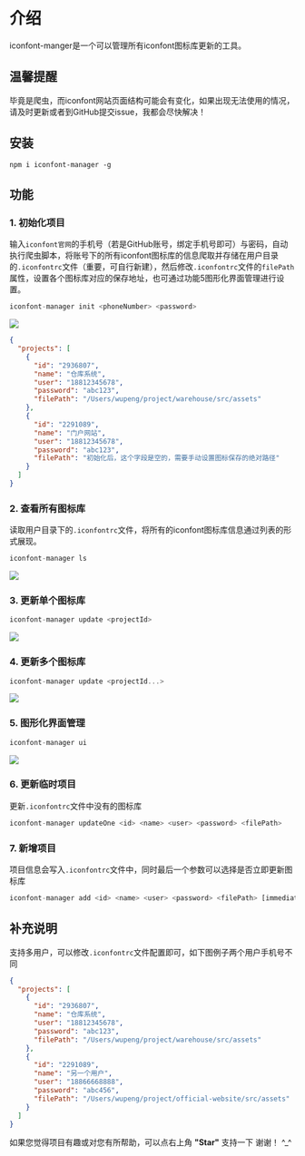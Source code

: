 # 介绍
iconfont-manger是一个可以管理所有iconfont图标库更新的工具。

## 温馨提醒
毕竟是爬虫，而iconfont网站页面结构可能会有变化，如果出现无法使用的情况，请及时更新或者到GitHub提交issue，我都会尽快解决！

## 安装
`npm i iconfont-manager -g`

## 功能

### 1. 初始化项目
输入`iconfont官网`的手机号（若是GitHub账号，绑定手机号即可）与密码，自动执行爬虫脚本，将账号下的所有iconfont图标库的信息爬取并存储在用户目录的`.iconfontrc`文件（重要，可自行新建），然后修改`.iconfontrc`文件的`filePath`属性，设置各个图标库对应的保存地址，也可通过功能5图形化界面管理进行设置。
``` js
iconfont-manager init <phoneNumber> <password>
```
![](https://pic-host.oss-cn-shenzhen.aliyuncs.com/img/step1-1.png)
``` json
{
  "projects": [
    {
      "id": "2936807",
      "name": "仓库系统",
      "user": "18812345678",
      "password": "abc123",
      "filePath": "/Users/wupeng/project/warehouse/src/assets"
    },
    {
      "id": "2291089",
      "name": "门户网站",
      "user": "18812345678",
      "password": "abc123",
      "filePath": "初始化后，这个字段是空的，需要手动设置图标保存的绝对路径"
    }
  ]
}
```

### 2. 查看所有图标库
读取用户目录下的`.iconfontrc`文件，将所有的iconfont图标库信息通过列表的形式展现。
``` js
iconfont-manager ls
```
![](https://pic-host.oss-cn-shenzhen.aliyuncs.com/img/step2-2.png)

### 3. 更新单个图标库
``` js
iconfont-manager update <projectId>
```
![](https://pic-host.oss-cn-shenzhen.aliyuncs.com/img/step3-3.png)

### 4. 更新多个图标库
``` js
iconfont-manager update <projectId...>
```
![](https://pic-host.oss-cn-shenzhen.aliyuncs.com/img/step4-4.png)

### 5. 图形化界面管理
``` js
iconfont-manager ui
```
![](https://pic-host.oss-cn-shenzhen.aliyuncs.com/img/step5-5.png)
### 6. 更新临时项目
更新`.iconfontrc`文件中没有的图标库
``` js
iconfont-manager updateOne <id> <name> <user> <password> <filePath>
```
### 7. 新增项目
项目信息会写入`.iconfontrc`文件中，同时最后一个参数可以选择是否立即更新图标库
``` js
iconfont-manager add <id> <name> <user> <password> <filePath> [immediately]
```

## 补充说明
支持多用户，可以修改`.iconfontrc`文件配置即可，如下图例子两个用户手机号不同
``` json
{
  "projects": [
    {
      "id": "2936807",
      "name": "仓库系统",
      "user": "18812345678",
      "password": "abc123",
      "filePath": "/Users/wupeng/project/warehouse/src/assets"
    },
    {
      "id": "2291089",
      "name": "另一个用户",
      "user": "18866668888",
      "password": "abc456",
      "filePath": "/Users/wupeng/project/official-website/src/assets"
    }
  ]
}
```

如果您觉得项目有趣或对您有所帮助，可以点右上角 **"Star"** 支持一下 谢谢！ ^_^